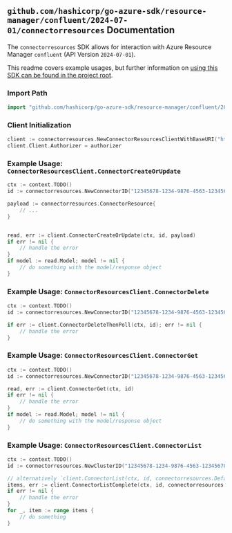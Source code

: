 
## `github.com/hashicorp/go-azure-sdk/resource-manager/confluent/2024-07-01/connectorresources` Documentation

The `connectorresources` SDK allows for interaction with Azure Resource Manager `confluent` (API Version `2024-07-01`).

This readme covers example usages, but further information on [using this SDK can be found in the project root](https://github.com/hashicorp/go-azure-sdk/tree/main/docs).

### Import Path

```go
import "github.com/hashicorp/go-azure-sdk/resource-manager/confluent/2024-07-01/connectorresources"
```


### Client Initialization

```go
client := connectorresources.NewConnectorResourcesClientWithBaseURI("https://management.azure.com")
client.Client.Authorizer = authorizer
```


### Example Usage: `ConnectorResourcesClient.ConnectorCreateOrUpdate`

```go
ctx := context.TODO()
id := connectorresources.NewConnectorID("12345678-1234-9876-4563-123456789012", "example-resource-group", "organizationName", "environmentId", "clusterId", "connectorName")

payload := connectorresources.ConnectorResource{
	// ...
}


read, err := client.ConnectorCreateOrUpdate(ctx, id, payload)
if err != nil {
	// handle the error
}
if model := read.Model; model != nil {
	// do something with the model/response object
}
```


### Example Usage: `ConnectorResourcesClient.ConnectorDelete`

```go
ctx := context.TODO()
id := connectorresources.NewConnectorID("12345678-1234-9876-4563-123456789012", "example-resource-group", "organizationName", "environmentId", "clusterId", "connectorName")

if err := client.ConnectorDeleteThenPoll(ctx, id); err != nil {
	// handle the error
}
```


### Example Usage: `ConnectorResourcesClient.ConnectorGet`

```go
ctx := context.TODO()
id := connectorresources.NewConnectorID("12345678-1234-9876-4563-123456789012", "example-resource-group", "organizationName", "environmentId", "clusterId", "connectorName")

read, err := client.ConnectorGet(ctx, id)
if err != nil {
	// handle the error
}
if model := read.Model; model != nil {
	// do something with the model/response object
}
```


### Example Usage: `ConnectorResourcesClient.ConnectorList`

```go
ctx := context.TODO()
id := connectorresources.NewClusterID("12345678-1234-9876-4563-123456789012", "example-resource-group", "organizationName", "environmentId", "clusterId")

// alternatively `client.ConnectorList(ctx, id, connectorresources.DefaultConnectorListOperationOptions())` can be used to do batched pagination
items, err := client.ConnectorListComplete(ctx, id, connectorresources.DefaultConnectorListOperationOptions())
if err != nil {
	// handle the error
}
for _, item := range items {
	// do something
}
```
